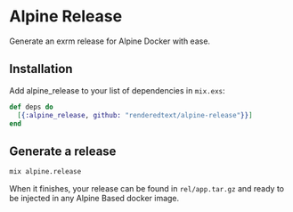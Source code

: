 # Alpine Release

Generate an exrm release for Alpine Docker with ease.

## Installation

Add alpine_release to your list of dependencies in `mix.exs`:

``` elixir
def deps do
  [{:alpine_release, github: "renderedtext/alpine-release"}}]
end
```

## Generate a release

``` bash
mix alpine.release
```

When it finishes, your release can be found in `rel/app.tar.gz` and ready to be
injected in any Alpine Based docker image.
